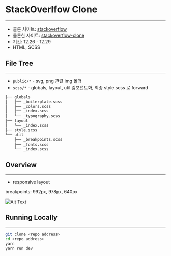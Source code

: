 # StackOverlfow Clone

---

- 클론 사이트: [stackoverflow](https://stackoverflow.com/)
- 클론한 사이트: [stackoverflow-clone](https://stackoverflow-clone-phi.vercel.app/)
- 기간: 12.26 - 12.29
- HTML, SCSS

## File Tree

---

- `public/*` - svg, png 관련 img 폴더
- `scss/*` - globals, layout, util 컴포넌트화, 최종 style.scss 로 forward

```bash
├── globals
│   ├── _boilerplate.scss
│   ├── _colors.scss
│   ├── _index.scss
│   └── _typography.scss
├── layout
│   └── _index.scss
├── style.scss
└── util
    ├── _breakpoints.scss
    ├── _fonts.scss
    └── _index.scss
```

## Overview

---

- responsive layout

breakpoints: 992px, 978px, 640px

![Alt Text](/public/stackoverflow-clone.gif)

## Running Locally

---

```bash
git clone <repo address>
cd <repo address>
yarn
yarn run dev
```
